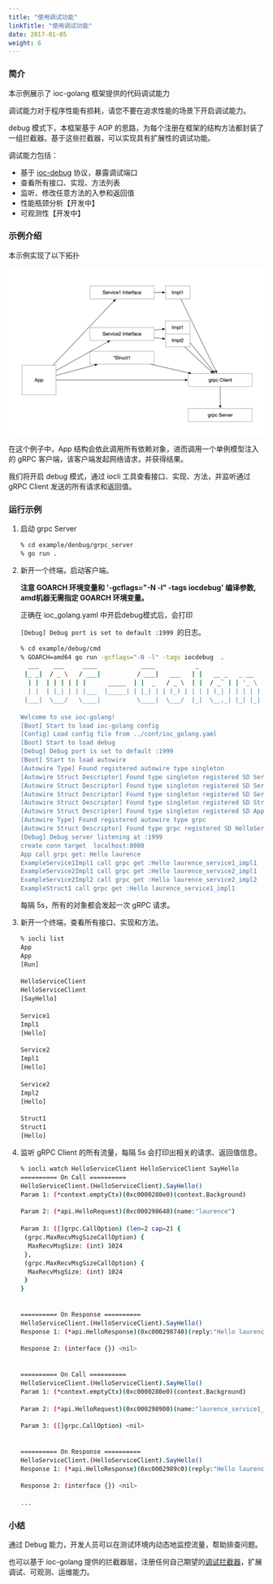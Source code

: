 ```yaml
---
title: "使用调试功能"
linkTitle: "使用调试功能"
date: 2017-01-05
weight: 6
---
```


### 简介

本示例展示了 ioc-golang 框架提供的代码调试能力

调试能力对于程序性能有损耗，请您不要在追求性能的场景下开启调试能力。

debug 模式下，本框架基于 AOP 的思路，为每个注册在框架的结构方法都封装了一组拦截器。基于这些拦截器，可以实现具有扩展性的调试功能。

调试能力包括：

- 基于 [ioc-debug](/cn/docs/reference/ioc_debug_protocol) 协议，暴露调试端口
- 查看所有接口、实现、方法列表
- 监听、修改任意方法的入参和返回值
- 性能瓶颈分析【开发中】
- 可观测性【开发中】

### 示例介绍

本示例实现了以下拓扑

![debug](https://raw.githubusercontent.com/ioc-golang/ioc-golang-website/main/resources/img/debug-topology.png)

在这个例子中，App 结构会依此调用所有依赖对象，进而调用一个单例模型注入的 gRPC 客户端，该客户端发起网络请求，并获得结果。

我们将开启 debug 模式，通过 iocli 工具查看接口、实现、方法，并监听通过 gRPC Client 发送的所有请求和返回值。

### 运行示例

1. 启动 grpc Server

   ```bash
   % cd example/denbug/grpc_server
   % go run .
   ```

2. 新开一个终端，启动客户端。

   **注意 GOARCH 环境变量和 '-gcflags="-N -l" -tags iocdebug' 编译参数, amd机器无需指定 GOARCH 环境变量。**

   正确在 ioc_golang.yaml 中开启debug模式后，会打印

   `[Debug] Debug port is set to default :1999 `的日志。

   ```bash
   % cd example/debug/cmd
   % GOARCH=amd64 go run -gcflags="-N -l" -tags iocdebug  .
     ___    ___     ____            ____           _                         
    |_ _|  / _ \   / ___|          / ___|   ___   | |   __ _   _ __     __ _ 
     | |  | | | | | |      _____  | |  _   / _ \  | |  / _` | | '_ \   / _` |
     | |  | |_| | | |___  |_____| | |_| | | (_) | | | | (_| | | | | | | (_| |
    |___|  \___/   \____|          \____|  \___/  |_|  \__,_| |_| |_|  \__, |
                                                                       |___/ 
   Welcome to use ioc-golang!
   [Boot] Start to load ioc-golang config
   [Config] Load config file from ../conf/ioc_golang.yaml
   [Boot] Start to load debug
   [Debug] Debug port is set to default :1999
   [Boot] Start to load autowire
   [Autowire Type] Found registered autowire type singleton
   [Autowire Struct Descriptor] Found type singleton registered SD Service1-Impl1
   [Autowire Struct Descriptor] Found type singleton registered SD Service2-Impl1
   [Autowire Struct Descriptor] Found type singleton registered SD Service2-Impl2
   [Autowire Struct Descriptor] Found type singleton registered SD Struct1-Struct1
   [Autowire Struct Descriptor] Found type singleton registered SD App-App
   [Autowire Type] Found registered autowire type grpc
   [Autowire Struct Descriptor] Found type grpc registered SD HelloServiceClient-HelloServiceClient
   [Debug] Debug server listening at :1999
   create conn target  localhost:8080
   App call grpc get: Hello laurence
   ExampleService1Impl1 call grpc get :Hello laurence_service1_impl1
   ExampleService2Impl1 call grpc get :Hello laurence_service2_impl1
   ExampleService2Impl2 call grpc get :Hello laurence_service2_impl2
   ExampleStruct1 call grpc get :Hello laurence_service1_impl1
   ```

   每隔 5s，所有的对象都会发起一次 gRPC 请求。

3. 新开一个终端，查看所有接口、实现和方法。

   ```bash
   % iocli list
   App
   App
   [Run]
   
   HelloServiceClient
   HelloServiceClient
   [SayHello]
   
   Service1
   Impl1
   [Hello]
   
   Service2
   Impl1
   [Hello]
   
   Service2
   Impl2
   [Hello]
   
   Struct1
   Struct1
   [Hello]
   ```

4. 监听 gRPC Client 的所有流量，每隔 5s 会打印出相关的请求、返回值信息。

   ```bash
   % iocli watch HelloServiceClient HelloServiceClient SayHello
   ========== On Call ==========
   HelloServiceClient.(HelloServiceClient).SayHello()
   Param 1: (*context.emptyCtx)(0xc0000280e0)(context.Background)
   
   Param 2: (*api.HelloRequest)(0xc000298640)(name:"laurence")
   
   Param 3: ([]grpc.CallOption) (len=2 cap=2) {
    (grpc.MaxRecvMsgSizeCallOption) {
     MaxRecvMsgSize: (int) 1024
    },
    (grpc.MaxRecvMsgSizeCallOption) {
     MaxRecvMsgSize: (int) 1024
    }
   }
   
   
   ========== On Response ==========
   HelloServiceClient.(HelloServiceClient).SayHello()
   Response 1: (*api.HelloResponse)(0xc000298740)(reply:"Hello laurence")
   
   Response 2: (interface {}) <nil>
   
   
   ========== On Call ==========
   HelloServiceClient.(HelloServiceClient).SayHello()
   Param 1: (*context.emptyCtx)(0xc0000280e0)(context.Background)
   
   Param 2: (*api.HelloRequest)(0xc000298900)(name:"laurence_service1_impl1")
   
   Param 3: ([]grpc.CallOption) <nil>
   
   
   ========== On Response ==========
   HelloServiceClient.(HelloServiceClient).SayHello()
   Response 1: (*api.HelloResponse)(0xc0002989c0)(reply:"Hello laurence_service1_impl1")
   
   Response 2: (interface {}) <nil>
   
   ...
   ```

### 小结

通过 Debug 能力，开发人员可以在测试环境内动态地监控流量，帮助排查问题。

也可以基于 ioc-golang 提供的拦截器层，注册任何自己期望的[调试拦截器](cn/docs/developer/develop_debug_interceptor/)，扩展调试、可观测、运维能力。
